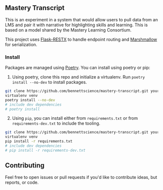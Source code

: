 ## Mastery Transcript

This is an experiment in a system that would allow users to pull data from an LMS and pair it with narrative for highlighting skills and learning. This is based on a model shared by the Mastery Learning Consortium.

This project uses [Flask-RESTX](https://github.com/python-restx/flask-restx) to handle endpoint routing and [Marshmallow](https://github.com/marshmallow-code/marshmallow) for serialization. 

### Install

Packages are managed using [Poetry](https://python-poetry.org). You can install using poetry or pip:

1. Using poetry, clone this repo and initialize a virtualenv. Run `poetry install --no-dev` to install packages.

```bash
git clone https://github.com/bennettscience/mastery-transcript.git your-dir && cd your-dir
virtualenv venv
poetry install --no-dev
# include dev dependencies
# poetry install 
```
2. Using `pip`, you can install either from `requirements.txt` or from `requirements-dev.txt` to include the tooling.

```bash
git clone https://github.com/bennettscience/mastery-transcript.git your-dir && cd your-dir
virtualenv venv
pip install -r requirements.txt
# include dev dependencies
# pip install -r requirements-dev.txt
```

## Contributing

Feel free to open issues or pull requests if you'd like to contribute ideas, but reports, or code.